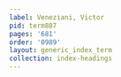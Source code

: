 ```yaml
---
label: Veneziani, Victor
pid: term887
pages: '681'
order: '0989'
layout: generic_index_term
collection: index-headings
---
```

